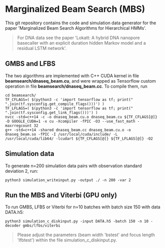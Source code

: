 # Marginalized Beam Search (MBS)
This git repository contains the code and simulation data generator for the paper 'Marginalized Beam Search Algorithms for Hierarchical HMMs'. 
> For DNA data see the paper 'Lokatt: A hybrid DNA nanopore basecaller with an explicit duration hidden Markov model and a residual LSTM network'.

## GMBS and LFBS 
The two algorithms are implemented with C++ CUDA kernel in file **beamsearch/dnaseq_beam.cu**, and were wrapped as Tensorflow custom operation in file **beamsearch/dnaseq_beam.cc**. To compile them, run

```
cd beamsearch/
TF_CFLAGS=( $(python3 -c 'import tensorflow as tf; print(" ".join(tf.sysconfig.get_compile_flags()))') )
TF_LFLAGS=( $(python3 -c 'import tensorflow as tf; print(" ".join(tf.sysconfig.get_link_flags()))') )
nvcc -std=c++14 -c -o dnaseq_beam.cu.o dnaseq_beam.cu ${TF_CFLAGS[@]} -D GOOGLE_CUDA=1 -x cu -Xcompiler -fPIC -O3 --use_fast_math -maxrregcount 32
g++ -std=c++14 -shared dnaseq_beam.cc dnaseq_beam.cu.o -o dnaseq_beam.so -fPIC -I /usr/local/cuda/include/ -L /usr/local/cuda/lib64/ -lcudart ${TF_CFLAGS[@]} ${TF_LFLAGS[@]} -O2
```
## Simulation data
To generate n=200 simulation data pairs with observation standard deviation 2, run:
```
python3 simulation_writeinput.py -output ./ -n 200 -var 2
```

## Run the MBS and Viterbi (GPU only)
To run GMBS, LFBS or Viterbi for n=10 batches with batch size 150 with data DATA.h5:
```
python3 simulation_c_diskinput.py -input DATA.h5 -batch 150 -n 10 -decoder gmbs/lfbs/viterbi
```
> Please adjust the parameters (beam width 'bstest' and focus length 'lfbtest') within the file simulation_c_diskinput.py.
